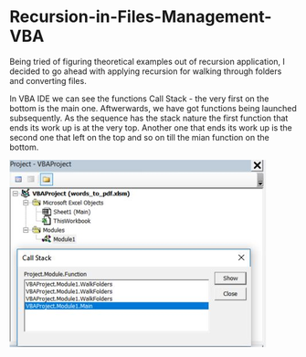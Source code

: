 # Recursion-in-Files-Management-VBA
Being tried of figuring theoretical examples out of recursion application, I decided to go ahead with applying recursion for walking through folders and converting files.

<p>In VBA IDE we can see the functions Call Stack - the very first on the bottom is the main one. Aftwerwards, we have got functions being launched subsequently. As the sequence has the stack nature the first function that ends its work up is at the very top. Another one that ends its work up is the second one that left on the top and so on till the mian function on the bottom.</p>

<img src="images/stack.JPG">
